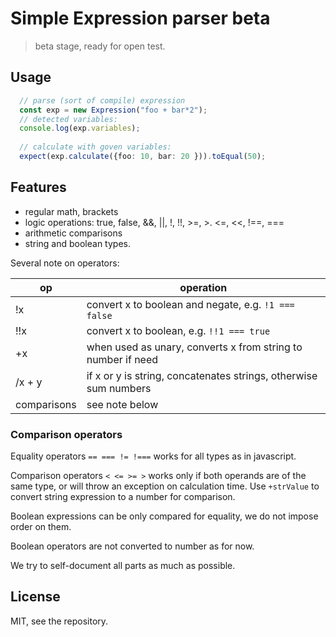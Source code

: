 # Simple Expression parser beta

> beta stage, ready for open test.

## Usage

~~~typescript
  // parse (sort of compile) expression
  const exp = new Expression("foo + bar*2");
  // detected variables:
  console.log(exp.variables);
  
  // calculate with goven variables:
  expect(exp.calculate({foo: 10, bar: 20 })).toEqual(50);
~~~

## Features

- regular math, brackets
- logic operations: true, false, &&, ||, !, !!, >=, >. <=, <<, !==, ===
- arithmetic comparisons
- string and boolean types. 

Several note on operators:

|op |operation|
|---|---------|
| !x  | convert x to boolean and negate, e.g. `!1 === false` |
| !!x | convert x to boolean, e.g. `!!1 === true` |
| +x | when used as unary, converts x from string to number if need |
/x + y| if x or y is string, concatenates strings, otherwise sum numbers|
| comparisons | see note below |

### Comparison operators

Equality operators `== === != !===` works for all types as in javascript.

Comparison operators `< <= >= >` works only if both operands are of the same type,
or will throw an exception on calculation time. Use `+strValue` to convert string expression to a number for comparison.

Boolean expressions can be only compared for equality, we do not impose order on them.

Boolean operators are not converted to number as for now.

We try to self-document all parts as much as possible.

## License 

MIT, see the repository.